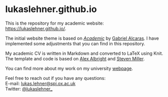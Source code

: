 # lukaslehner.github.io
This is the repository for my academic website: https://lukaslehner.github.io/.

The initial website theme is based on *[Academic](https://github.com/gaalcaras/academic)* by [Gabriel Alcaras](https://gaalcaras.com/en/). I have implemented some adjustments that you can find in this repository.

My academic CV is written in Markdown and converted to LaTeX using Knit. The template and code is based on [Alex Albright](https://github.com/apalbright/CV) and [Steven Miller](http://svmiller.com/).

You can find more about my work on my university [webpage](https://www.inet.ox.ac.uk/people/lukas-lehner/).

Feel free to reach out if you have any questions:  \
E-mail: [lukas.lehner@spi.ox.ac.uk](mailto:lukas.lehner@spi.ox.ac.uk) \
Twitter: [@lukaslehner_](https://twitter.com/LukasLehner_)
